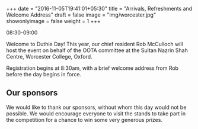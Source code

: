 +++
date = "2016-11-05T19:41:01+05:30"
title = "Arrivals, Refreshments and Welcome Address"
draft = false
image = "img/worcester.jpg"
showonlyimage = false
weight = 1
+++

08:30-09:00
<!--more-->

Welcome to Duthie Day! This year, our chief resident Rob McCulloch will host the event on behalf of the OOTA committee at the Sultan Nazrin Shah Centre, Worcester College, Oxford.

Registration begins at 8:30am, with a brief welcome address from Rob before the day begins in force.


## Our sponsors

We would like to thank our sponsors, without whom this day would not be possible. We would encourage everyone to visit the stands to take part in the competition for a chance to win some very generous prizes.
